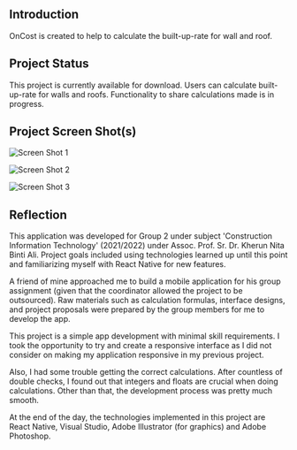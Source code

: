## Introduction

OnCost is created to help to calculate the built-up-rate for wall and roof.

## Project Status

This project is currently available for download. Users can calculate built-up-rate for walls and roofs. Functionality to share calculations made is in progress.

## Project Screen Shot(s)  

![Screen Shot 1](https://play-lh.googleusercontent.com/_ECZy2GaBuMPqou7gskJjU9nqaXavgqax45o8JYdJvESQ2a77V-W19Z0riBfoTKERt8=w1920-h922-rw)

![Screen Shot 2](https://play-lh.googleusercontent.com/0aw_PS1FeTY6DhAhRDzHprCmQIHM4oadBt3Bq1BdwV1ObMRVvzSHk4HWw4JRVhp6ngg=w1920-h922-rw)

![Screen Shot 3](https://play-lh.googleusercontent.com/914TIfMzKj2swQN7Sp31jLFrC5nLJf_xMCmNfgOHxKJXWg1wlKoFrbbguVDE7jQzQA=w1920-h922-rw)
 

## Reflection

This application was developed for Group 2 under subject 'Construction Information Technology' (2021/2022) under Assoc. Prof. Sr. Dr. Kherun Nita Binti Ali. Project goals included using technologies learned up until this point and familiarizing myself with React Native for new features.  

A friend of mine approached me to build a mobile application for his group assignment (given that the coordinator allowed the project to be outsourced). Raw materials such as calculation formulas, interface designs, and project proposals were prepared by the group members for me to develop the app.

This project is a simple app development with minimal skill requirements. I took the opportunity to try and create a responsive interface as I did not consider on making my application responsive in my previous project.

Also, I had some trouble getting the correct calculations. After countless of double checks, I found out that integers and floats are crucial when doing calculations. Other than that, the development process was pretty much smooth.

At the end of the day, the technologies implemented in this project are React Native, Visual Studio, Adobe Illustrator (for graphics) and Adobe Photoshop.

